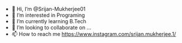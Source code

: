 - 👋 Hi, I’m @Srijan-Mukherjee01
- 👀 I’m interested in Programing
- 🌱 I’m currently learning B.Tech
- 💞️ I’m looking to collaborate on ...
- 📫 How to reach me https://www.instagram.com/srijan.mukherjee.1/

<!---
Srijan-Mukherjee01/Srijan-Mukherjee01 is a ✨ special ✨ repository because its `README.md` (this file) appears on your GitHub profile.
You can click the Preview link to take a look at your changes.
--->
